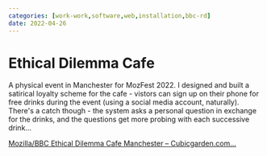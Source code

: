 ```yaml
---
categories: [work-work,software,web,installation,bbc-rd]
date: 2022-04-26
---
```


# Ethical Dilemma Cafe

A physical event in Manchester for MozFest 2022. I designed and built a satirical loyalty scheme for the cafe - vistors can sign up on their phone for free drinks during the event (using a social media account, naturally). There's a catch though - the system asks a personal question in exchange for the drinks, and the questions get more probing with each successive drink...

[Mozilla/BBC Ethical Dilemma Cafe Manchester – Cubicgarden.com…](https://cubicgarden.com/2022/05/08/mozilla-bbc-ethical-dilemma-cafe-manchester/)

